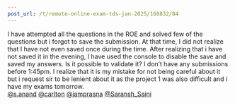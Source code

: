 ```yaml
---
post_url: /t/remote-online-exam-tds-jan-2025/168832/84
---
```

I have attempted all the questions in the ROE and solved few of the questions but i forgot to save the submission. At that time, I did not realize that I have not even saved once during the time. After realizing that i have not saved it in the evening, I have used the console to disable the save and saved my answers. Is it possible to validate it? I don’t have any submissions before 1:45pm. I realize that it is my mistake for not being careful about it but i request sir to be lenient about it as the project 1 was also difficult and i have my exams tomorrow.  
[@s.anand](/u/s.anand) [@carlton](/u/carlton) [@iamprasna](/u/iamprasna) [@Saransh\_Saini](/u/saransh_saini)
